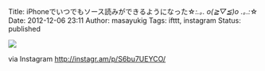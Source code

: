 Title: iPhoneでいつでもソース読みができるようになった☆*:.｡. o(≧▽≦)o .｡.:*☆
Date: 2012-12-06 23:11
Author: masayukig
Tags: ifttt, instagram
Status: published

<div>

![](http://distilleryimage2.s3.amazonaws.com/1da5ba5a3ffa11e2a9d522000a1fb17d_7.jpg)
<div>

via Instagram <http://instagr.am/p/S6bu7UEYCO/>

</div>

</div>
